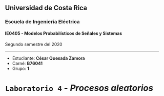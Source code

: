 
## Universidad de Costa Rica
### Escuela de Ingeniería Eléctrica
#### IE0405 - Modelos Probabilísticos de Señales y Sistemas

Segundo semestre del 2020

---

* Estudiante: **César Quesada Zamora**
* Carné: **B76041**
* Grupo: **1**


# `Laboratorio 4` - *Procesos aleatorios* 
